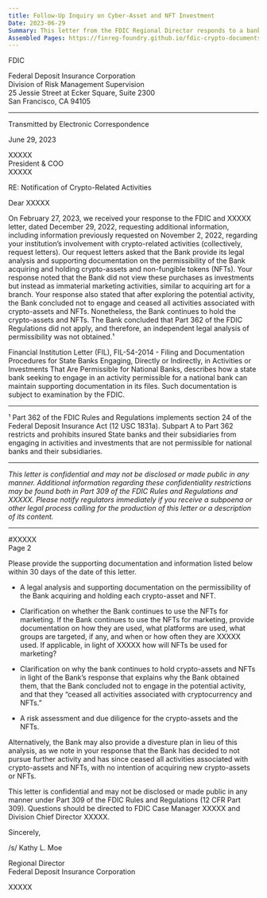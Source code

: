 ```yaml
---
title: Follow-Up Inquiry on Cyber-Asset and NFT Investment
Date: 2023-06-29
Summary: This letter from the FDIC Regional Director responds to a bank's February 27, 2023 submission regarding crypto-related activities. The FDIC acknowledges the bank's response to previous request letters dated December 29, 2022, and November 2, 2022, which sought information about the bank's involvement with crypto-assets and NFTs. The bank had characterized these holdings as immaterial marketing activities rather than investments and stated it had ceased crypto-related activities, though it continues to hold the assets. The FDIC requests additional documentation within 30 days, including a legal analysis on the permissibility of holding these assets, clarification on NFT marketing usage, explanation for continued holding of these assets despite ceasing activities, and a risk assessment. Alternatively, the bank may provide a divestiture plan. The letter references Part 362 of FDIC Regulations, section 24 of the Federal Deposit Insurance Act, and FIL-54-2014 regarding documentation procedures for state banks. (AI-generated)
Assembled Pages: https://finreg-foundry.github.io/fdic-crypto-documents//assets/assembled_pages/pause_letter_2023-06-29.pdf
---
```

FDIC

Federal Deposit Insurance Corporation  
Division of Risk Management Supervision  
25 Jessie Street at Ecker Square, Suite 2300  
San Francisco, CA 94105  

---

Transmitted by Electronic Correspondence

June 29, 2023

XXXXX  
President & COO  
XXXXX  

RE: Notification of Crypto-Related Activities

Dear XXXXX

On February 27, 2023, we received your response to the FDIC and XXXXX letter, dated December 29, 2022, requesting additional information, including information previously requested on November 2, 2022, regarding your institution’s involvement with crypto-related activities (collectively, request letters). Our request letters asked that the Bank provide its legal analysis and supporting documentation on the permissibility of the Bank acquiring and holding crypto-assets and non-fungible tokens (NFTs). Your response noted that the Bank did not view these purchases as investments but instead as immaterial marketing activities, similar to acquiring art for a branch. Your response also stated that after exploring the potential activity, the Bank concluded not to engage and ceased all activities associated with crypto-assets and NFTs. Nonetheless, the Bank continues to hold the crypto-assets and NFTs. The Bank concluded that Part 362 of the FDIC Regulations did not apply, and therefore, an independent legal analysis of permissibility was not obtained.¹

Financial Institution Letter (FIL), FIL-54-2014 - Filing and Documentation Procedures for State Banks Engaging, Directly or Indirectly, in Activities or Investments That Are Permissible for National Banks, describes how a state bank seeking to engage in an activity permissible for a national bank can maintain supporting documentation in its files. Such documentation is subject to examination by the FDIC.

---

¹ Part 362 of the FDIC Rules and Regulations implements section 24 of the Federal Deposit Insurance Act (12 USC 1831a). Subpart A to Part 362 restricts and prohibits insured State banks and their subsidiaries from engaging in activities and investments that are not permissible for national banks and their subsidiaries.

---

*This letter is confidential and may not be disclosed or made public in any manner. Additional information regarding these confidentiality restrictions may be found both in Part 309 of the FDIC Rules and Regulations and XXXXX. Please notify regulators immediately if you receive a subpoena or other legal process calling for the production of this letter or a description of its content.*

---

#XXXXX  
Page 2

Please provide the supporting documentation and information listed below within 30 days of the date of this letter.

- A legal analysis and supporting documentation on the permissibility of the Bank acquiring and holding each crypto-asset and NFT.

- Clarification on whether the Bank continues to use the NFTs for marketing. If the Bank continues to use the NFTs for marketing, provide documentation on how they are used, what platforms are used, what groups are targeted, if any, and when or how often they are XXXXX used. If applicable, in light of XXXXX how will NFTs be used for marketing?

- Clarification on why the bank continues to hold crypto-assets and NFTs in light of the Bank’s response that explains why the Bank obtained them, that the Bank concluded not to engage in the potential activity, and that they “ceased all activities associated with cryptocurrency and NFTs.”

- A risk assessment and due diligence for the crypto-assets and the NFTs.

Alternatively, the Bank may also provide a divesture plan in lieu of this analysis, as we note in your response that the Bank has decided to not pursue further activity and has since ceased all activities associated with crypto-assets and NFTs, with no intention of acquiring new crypto-assets or NFTs.

This letter is confidential and may not be disclosed or made public in any manner under Part 309 of the FDIC Rules and Regulations (12 CFR Part 309). Questions should be directed to FDIC Case Manager XXXXX and Division Chief Director XXXXX.

Sincerely,

/s/ Kathy L. Moe

Regional Director  
Federal Deposit Insurance Corporation

XXXXX